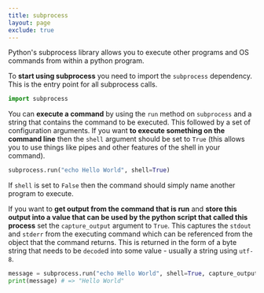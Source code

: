 ```yaml
---
title: subprocess
layout: page
exclude: true
---
```


Python's subprocess library allows you to execute other programs and OS commands from within a python program.

To **start using subprocess** you need to import the `subprocess` dependency. This is the entry point for all subprocess calls.
```python
import subprocess
```

You can **execute a command** by using the `run` method on `subprocess` and a string that contains the command to be executed. This followed by a set of configuration arguments. If you want **to execute something on the command line** then the `shell` argument should be set to `True` (this allows you to use things like pipes and other features of the shell in your command).
```python
subprocess.run("echo Hello World", shell=True)
```

If `shell` is set to `False` then the command should simply name another program to execute.

If you want to **get output from the command that is run** and **store this output into a value that can be used by the python script that called this process** set the `capture_output` argument to `True`. This captures the `stdout` and `stderr` from the executing command which can be referenced from the object that the command returns. This is returned in the form of a byte string that needs to be `decode`d into some value - usually a string using `utf-8`.
```python
message = subprocess.run("echo Hello World", shell=True, capture_output=True).stdout.decode('utf-8')
print(message) # => "Hello World"
```

<!--stackedit_data:
eyJoaXN0b3J5IjpbMTYwOTE3MDEyMF19
-->
